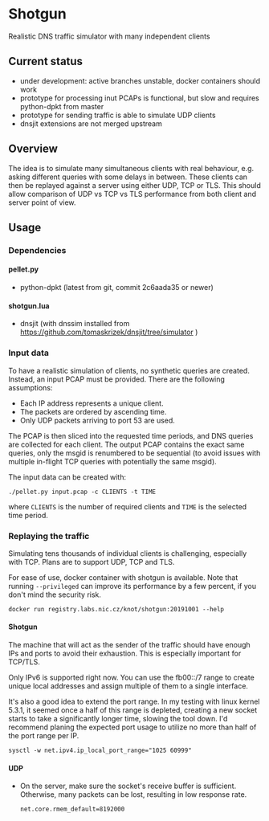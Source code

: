 # Shotgun

Realistic DNS traffic simulator with many independent clients

## Current status

- under development: active branches unstable, docker containers should work
- prototype for processing inut PCAPs is functional, but slow and requires
  python-dpkt from master
- prototype for sending traffic is able to simulate UDP clients
- dnsjit extensions are not merged upstream

## Overview

The idea is to simulate many simultaneous clients with real behaviour, e.g.
asking different queries with some delays in between. These clients can then be
replayed against a server using either UDP, TCP or TLS. This should allow
comparison of UDP vs TCP vs TLS performance from both client and server point
of view.

## Usage

### Dependencies

#### pellet.py

- python-dpkt (latest from git, commit 2c6aada35 or newer)

#### shotgun.lua

- dnsjit (with dnssim installed from https://github.com/tomaskrizek/dnsjit/tree/simulator )

### Input data

To have a realistic simulation of clients, no synthetic queries are created.
Instead, an input PCAP must be provided. There are the following assumptions:

- Each IP address represents a unique client.
- The packets are ordered by ascending time.
- Only UDP packets arriving to port 53 are used.

The PCAP is then sliced into the requested time periods, and DNS queries are
collected for each client. The output PCAP contains the exact same queries,
only the msgid is renumbered to be sequential (to avoid issues with multiple
in-flight TCP queries with potentially the same msgid).

The input data can be created with:

```
./pellet.py input.pcap -c CLIENTS -t TIME
```

where `CLIENTS` is the number of required clients and `TIME` is the selected
time period.

### Replaying the traffic

Simulating tens thousands of individual clients is challenging, especially with
TCP. Plans are to support UDP, TCP and TLS.

For ease of use, docker container with shotgun is available. Note that running
``--privileged`` can improve its performance by a few percent, if you don't mind
the security risk.

```
docker run registry.labs.nic.cz/knot/shotgun:20191001 --help
```

#### Shotgun

The machine that will act as the sender of the traffic should have enough IPs
and ports to avoid their exhaustion. This is especially important for TCP/TLS.

Only IPv6 is supported right now. You can use the fb00::/7 range to create
unique local addresses and assign multiple of them to a single interface.

It's also a good idea to extend the port range. In my testing with linux
kernel 5.3.1, it seemed once a half of this range is depleted, creating a new
socket starts to take a significantly longer time, slowing the tool down. I'd
recommend planing the expected port usage to utilize no more than half of the
port range per IP.

```
sysctl -w net.ipv4.ip_local_port_range="1025 60999"
```

#### UDP

- On the server, make sure the socket's receive buffer is sufficient.
  Otherwise, many packets can be lost, resulting in low response rate.

  ```
  net.core.rmem_default=8192000
  ```
